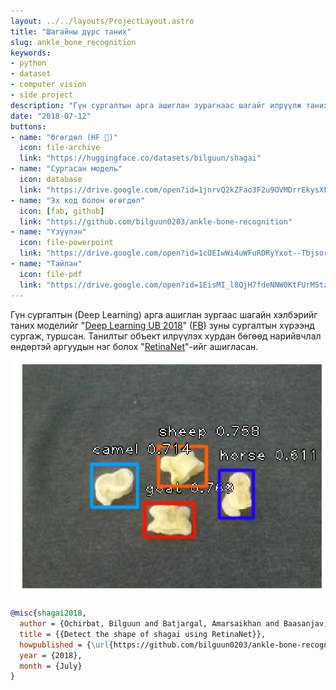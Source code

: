 ```yaml
---
layout: ../../layouts/ProjectLayout.astro
title: "Шагайны дүрс таних"
slug: ankle_bone_recognition
keywords:
- python
- dataset
- computer vision
- side project
description: "Гүн сургалтын арга ашиглан зурагнаас шагайг илрүүлж таних"
date: "2018-07-12"
buttons:
- name: "Өгөгдөл (HF 🤗)"
  icon: file-archive
  link: "https://huggingface.co/datasets/bilguun/shagai"
- name: "Сургасан модель"
  icon: database
  link: "https://drive.google.com/open?id=1jnrvQ2kZFao3F2u9OVMDrrEkysXFgYtS"
- name: "Эх код болон өгөгдөл"
  icon: [fab, github]
  link: "https://github.com/bilguun0203/ankle-bone-recognition"
- name: "Үзүүлэн"
  icon: file-powerpoint
  link: "https://drive.google.com/open?id=1cOEIwWi4uWFuRDRyYxot--TbjsorU-It"
- name: "Тайлан"
  icon: file-pdf
  link: "https://drive.google.com/open?id=1EisMI_l8QjH7fdeNNW0KtFUrMStzM_aG"
---
```


Гүн сургалтын (Deep Learning) арга ашиглан зургаас шагайн хэлбэрийг таних моделийг "[Deep Learning UB 2018](https://sites.google.com/view/dlub/2018)" ([FB](https://www.facebook.com/events/1918739155078866/)) зуны сургалтын хүрээнд сургаж, туршсан. Танилтыг объект илрүүлэх хурдан бөгөөд нарийвчлал өндөртэй аргуудын нэг болох "[RetinaNet](https://arxiv.org/abs/1708.02002)"-ийг ашигласан.

![жишээ](https://github.com/bilguun0203/ankle-bone-recognition/raw/master/test_44.png)

```bibtex
@misc{shagai2018,
  author = {Ochirbat, Bilguun and Batjargal, Amarsaikhan and Baasanjav, Bandikhuu},
  title = {{Detect the shape of shagai using RetinaNet}},
  howpublished = {\url{https://github.com/bilguun0203/ankle-bone-recognition}},
  year = {2018},
  month = {July}
}
```

